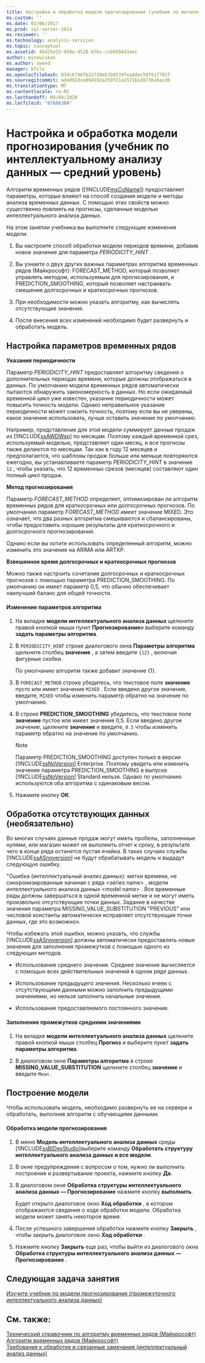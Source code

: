 ```yaml
---
title: Настройка и обработка модели прогнозирования (учебник по интеллектуальному анализу данных — средний уровень) | Документация Майкрософт
ms.custom: ''
ms.date: 03/06/2017
ms.prod: sql-server-2014
ms.reviewer: ''
ms.technology: analysis-services
ms.topic: conceptual
ms.assetid: 4bd25e15-9d9e-4528-b7bc-ccb856643aec
author: minewiskan
ms.author: owend
manager: kfile
ms.openlocfilehash: 03dc67907b22750eb1b8539feaddec58f61f702f
ms.sourcegitcommit: ad4d92dce894592a259721a1571b1d8736abacdb
ms.translationtype: MT
ms.contentlocale: ru-RU
ms.lasthandoff: 08/04/2020
ms.locfileid: "87666304"
---
```

# <a name="customizing-and-processing-the-forecasting-model-intermediate-data-mining-tutorial"></a>Настройка и обработка модели прогнозирования (учебник по интеллектуальному анализу данных — средний уровень)
  Алгоритм временных рядов ([!INCLUDE[msCoName](../includes/msconame-md.md)]) предоставляет параметры, которые влияют на способ создания модели и методы анализа временных данных. С помощью этих свойств можно существенно повлиять на прогнозы, сделанные моделью интеллектуального анализа данных.  
  
 На этом занятии учебника вы выполните следующие изменения модели.  
  
1.  Вы настроите способ обработки модели периодов времени, добавив новое значение для параметра *PERIODICITY_HINT* .  
  
2.  Вы узнаете о двух других важных параметрах алгоритма временных рядов (Майкрософт): FORECAST_METHOD, который позволяет управлять методом, используемым для прогнозирования, и PREDICTION_SMOOTHING, который позволяет настраивать смешение долгосрочных и краткосрочных прогнозов.  
  
3.  При необходимости можно указать алгоритму, как вычислять отсутствующие значения.  
  
4.  После внесения всех изменений необходимо будет развернуть и обработать модель.  
  
## <a name="setting-time-series-parameters"></a>Настройка параметров временных рядов  
 **Указания периодичности**  
  
 Параметр *PERIODICITY_HINT* предоставляет алгоритму сведения о дополнительных периодах времени, которые должны отображаться в данных. По умолчанию модели временных рядов автоматически пытаются обнаружить закономерность в данных. Но если ожидаемый временной цикл уже известен, указание периодичности может повысить точность модели. Однако неправильное указание периодичности может снизить точность, поэтому если вы не уверены, какое значение использовать, лучше оставить значение по умолчанию.  
  
 Например, представление для этой модели суммирует данные продаж из [!INCLUDE[ssAWDWsp](../includes/ssawdwsp-md.md)] по месяцам. Поэтому каждый временной срез, используемый моделью, представляет один месяц, и все прогнозы также делаются по месяцам. Так как в году 12 месяцев и предполагается, что шаблоны продаж больше или меньше повторяются ежегодно, вы устанавливаете параметр *PERIODICITY_HINT* в значение `12` , чтобы указать, что 12 временных срезов (месяцев) составляют один полный цикл продаж.  
  
 **Метод прогнозирования**  
  
 Параметр *FORECAST_METHOD* определяет, оптимизирован ли алгоритм временных рядов для краткосрочных или долгосрочных прогнозов. По умолчанию параметр *FORECAST_METHOD* имеет значение MIXED. Это означает, что два разных алгоритма смешиваются и сбалансированы, чтобы предоставить хорошие результаты для краткосрочного и долгосрочного прогнозирования.  
  
 Однако если вы хотите использовать определенный алгоритм, можно изменить это значение на ARIMA или ARTXP.  
  
 **Взвешенное время долгосрочных и краткосрочных прогнозов**  
  
 Можно также настроить сочетание долгосрочных и краткосрочных прогнозов с помощью параметра PREDICTION_SMOOTHING. По умолчанию он имеет параметр 0,5, что обычно обеспечивает наилучший баланс для общей точности.  
  
#### <a name="to-change-the-algorithm-parameters"></a>Изменение параметров алгоритма  
  
1.  На вкладке **модели интеллектуального анализа данных** щелкните правой кнопкой мыши пункт **Прогнозирование**и выберите команду **задать параметры алгоритма**.  
  
2.  В `PERIODICITY_HINT` строке диалогового окна **Параметры алгоритма** щелкните столбец **значение** , а затем введите `{12}` , включая фигурные скобки.  
  
     По умолчанию алгоритм также добавит значение {1}.  
  
3.  В `FORECAST_METHOD` строке убедитесь, что текстовое поле **значение** пусто или имеет значение `MIXED` . Если введено другое значение, введите, `MIXED` чтобы изменить параметр обратно на значение по умолчанию.  
  
4.  В строке **PREDICTION_SMOOTHING** убедитесь, что текстовое поле **значение** пустое или имеет значение 0,5. Если введено другое значение, щелкните **значение** и введите, `0.5` чтобы изменить параметр обратно на значение по умолчанию.  
  
    > [!NOTE]  
    >  Параметр PREDICTION_SMOOTHING доступен только в версии [!INCLUDE[ssNoVersion](../includes/ssnoversion-md.md)] Enterprise. Поэтому увидеть или изменить значение параметра PREDICTION_SMOOTHING в выпуске [!INCLUDE[ssNoVersion](../includes/ssnoversion-md.md)] Standard нельзя. Однако по умолчанию используются оба алгоритма с одинаковым весом.  
  
5.  Нажмите кнопку **ОК**.  
  
## <a name="handling-missing-data-optional"></a>Обработка отсутствующих данных (необязательно)  
 Во многих случаях данные продаж могут иметь пробелы, заполненные нулями, или магазин может не выполнить отчет к сроку, в результате чего в конце ряда останется пустая ячейка. В таких случаях службы [!INCLUDE[ssASnoversion](../includes/ssasnoversion-md.md)] не будут обрабатывать модель и выдадут следующую ошибку.  
  
 "Ошибка (интеллектуальный анализ данных): метки времени, не синхронизированные начиная с ряда \<series name> , модели интеллектуального анализа данных \<model name> . Все временные ряды должны завершаться в одной временной метке и не могут иметь произвольно отсутствующие точки данных. Задание в качестве значения параметра MISSING_VALUE_SUBSTITUTION "PREVIOUS" или числовой константы автоматически исправляет отсутствующие точки данных, где это возможно».  
  
 Чтобы избежать этой ошибки, можно указать, что службы [!INCLUDE[ssASnoversion](../includes/ssasnoversion-md.md)] должны автоматически предоставлять новые значения для заполнения промежутков с помощью одного из следующих методов.  
  
-   Использование среднего значения. Среднее значение вычисляется с помощью всех действительных значений в одном ряде данных.  
  
-   Использование предыдущего значения. Несколько ячеек с отсутствующими данными можно заполнить предыдущими значениями, но нельзя заполнить начальные значения.  
  
-   Использование предоставляемого постоянного значения.  
  
#### <a name="to-specify-that-gaps-be-filled-by-averaging-values"></a>Заполнение промежутков средними значениями  
  
1.  На вкладке **модели интеллектуального анализа данных** щелкните правой кнопкой мыши столбец **Прогноз** и выберите пункт **задать параметры алгоритма**.  
  
2.  В диалоговом окне **Параметры алгоритма** в строке **MISSING_VALUE_SUBSTITUTION** щелкните столбец **значение** и введите `Mean` .  
  
## <a name="build-the-model"></a>Построение модели  
 Чтобы использовать модель, необходимо развернуть ее на сервере и обработать, выполнив алгоритм с обучающими данными.  
  
#### <a name="to-process-the-forecasting-model"></a>Обработка модели прогнозирования  
  
1.  В меню **Модель интеллектуального анализа данных** среды [!INCLUDE[ssBIDevStudio](../includes/ssbidevstudio-md.md)]выберите команду **Обработать структуру интеллектуального анализа данных и все модели**.  
  
2.  В окне предупреждения с вопросом о том, нужно ли выполнить построение и развертывание проекта, нажмите кнопку **Да**.  
  
3.  В диалоговом окне **Обработка структуры интеллектуального анализа данных — Прогнозирование** нажмите кнопку **выполнить**.  
  
     Будет открыто диалоговое окно **Ход обработки** , в котором отображаются сведения о ходе обработки модели. Обработка модели может занять некоторое время.  
  
4.  После успешного завершения обработки нажмите кнопку **Закрыть** , чтобы закрыть диалоговое окно **Ход обработки** .  
  
5.  Нажмите кнопку **Закрыть** еще раз, чтобы выйти из диалогового окна **Обработка структуры интеллектуального анализа данных — Прогнозирование** .  
  
## <a name="next-task-in-lesson"></a>Следующая задача занятия  
 [Изучите учебник по модели прогнозирования &#40;промежуточного интеллектуального анализа данных&#41;](../../2014/tutorials/exploring-the-forecasting-model-intermediate-data-mining-tutorial.md)  
  
## <a name="see-also"></a>См. также:  
 [Технический справочник по алгоритму временных рядов (Майкрософт)](../../2014/analysis-services/data-mining/microsoft-time-series-algorithm-technical-reference.md)   
 [Алгоритм временных рядов (Майкрософт)](../../2014/analysis-services/data-mining/microsoft-time-series-algorithm.md)   
 [Требования к обработке и связанные замечания (интеллектуальный анализ данных)](../../2014/analysis-services/data-mining/processing-requirements-and-considerations-data-mining.md)  
  
  
